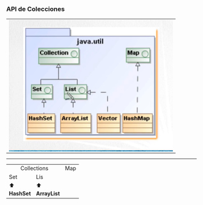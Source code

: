 ### API de Colecciones

<table align="center" >
  <tr>
    <td align="center" style="padding=0;width=50%;">
      <img align="center" style="padding=0;" src="../images/APIcollection.png" />
    </td>
  </tr>
</table>

---

<table align="center">
  <tr>
    <td colspan="2" align="center">Collections</td>
    <td colspan="2" align="center">Map</td>
  </tr>

  <tr>
    <td>Set</td>
    <td>Lis</td>
  </tr>

  <tr>
    <td>⬆️</td>
    <td>⬆️</td>
  </tr>

  <tr>
    <td><strong>HashSet</strong></td>
    <td><strong>ArrayList</strong></td>
  </tr>
</table>


